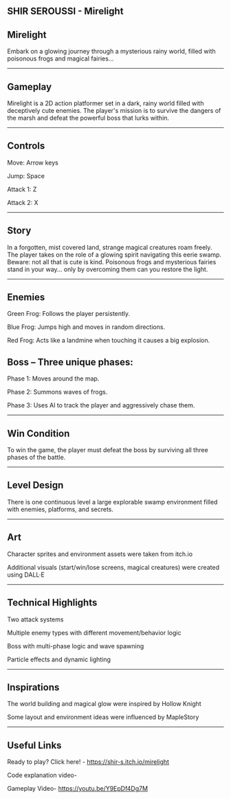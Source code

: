 SHIR SEROUSSI - Mirelight
------------------------------------
Mirelight
------------------------
Embark on a glowing journey through a mysterious rainy world, filled with poisonous frogs and magical fairies…

------------------------------------

Gameplay
-------
Mirelight is a 2D action platformer set in a dark, rainy world filled with deceptively cute enemies. The player's mission is to survive the dangers of the marsh and defeat the powerful boss that lurks within.

------------------------------------
Controls
------------------------------------
Move: Arrow keys

Jump: Space

Attack 1: Z

Attack 2: X

------------------------------------
Story
------------------------------------
In a forgotten, mist covered land, strange magical creatures roam freely.
The player takes on the role of a glowing spirit navigating this eerie swamp.
Beware: not all that is cute is kind. Poisonous frogs and mysterious fairies stand in your way… only by overcoming them can you restore the light.

------------------------------------
Enemies
------------------------------------
Green Frog: Follows the player persistently.

Blue Frog: Jumps high and moves in random directions.

Red Frog: Acts like a landmine when touching it causes a big explosion.

Boss – Three unique phases:
--

Phase 1: Moves around the map.

Phase 2: Summons waves of frogs.

Phase 3: Uses AI to track the player and aggressively chase them.

------------------------------------

 Win Condition
------------------------------------
To win the game, the player must defeat the boss by surviving all three phases of the battle.

------------------------------------

Level Design
------------------------------------
There is one continuous level a large explorable swamp environment filled with enemies, platforms, and secrets.

------------------------------------

Art
------------------------------------
Character sprites and environment assets were taken from itch.io

Additional visuals (start/win/lose screens, magical creatures) were created using DALL·E

------------------------------------

Technical Highlights
------------------------------------
Two attack systems

Multiple enemy types with different movement/behavior logic

Boss with multi-phase logic and wave spawning

Particle effects and dynamic lighting

------------------------------------------

Inspirations
------------------------------------
The world building and magical glow were inspired by Hollow Knight

Some layout and environment ideas were influenced by MapleStory

------------------------------------
Useful Links
------------------
Ready to play? Click here! -
https://shir-s.itch.io/mirelight

Code explanation video-

Gameplay Video-
https://youtu.be/Y9EpDf4Dg7M



